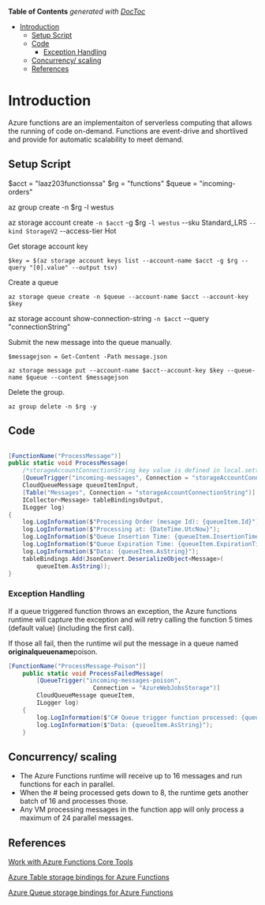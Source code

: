 <!-- START doctoc generated TOC please keep comment here to allow auto update -->
<!-- DON'T EDIT THIS SECTION, INSTEAD RE-RUN doctoc TO UPDATE -->
**Table of Contents**  *generated with [DocToc](https://github.com/thlorenz/doctoc)*

- [Introduction](#introduction)
  - [Setup Script](#setup-script)
  - [Code](#code)
    - [Exception Handling](#exception-handling)
  - [Concurrency/ scaling](#concurrency-scaling)
  - [References](#references)

<!-- END doctoc generated TOC please keep comment here to allow auto update -->

# Introduction

Azure functions are an implementaiton of serverless computing that allows the running of code on-demand. Functions are event-drive and shortlived and provide for automatic scalability to meet demand.

## Setup Script

$acct = "laaz203functionssa"
$rg = "functions"
$queue = "incoming-orders"

az group create -n $rg -l westus

az storage account create `
 -n $acct `
 -g $rg `
 -l westus `
 --sku Standard_LRS `
 --kind StorageV2 `
 --access-tier Hot

Get storage account key

`$key = $(az storage account keys list --account-name $acct -g $rg --query "[0].value" --output tsv)`

Create a queue 

`az storage queue create -n $queue --account-name $acct --account-key $key`

az storage account show-connection-string `
 -n $acct `
 --query "connectionString"

Submit the new message into the queue manually.

`$messagejson = Get-Content -Path message.json`

`az storage message put --account-name $acct--account-key $key --queue-name $queue --content $messagejson`

Delete the group.

`az group delete -n $rg -y`

## Code

```C#

[FunctionName("ProcessMessage")]
public static void ProcessMessage(
    /*storageAccountConnectionString key value is defined in local.settings.json*/
    [QueueTrigger("incoming-messages", Connection = "storageAccountConnectionString")]
    CloudQueueMessage queueItemInput,
    [Table("Messages", Connection = "storageAccountConnectionString")]
    ICollector<Message> tableBindingsOutput,
    ILogger log)
{
    log.LogInformation($"Processing Order (mesage Id): {queueItem.Id}");
    log.LogInformation($"Processing at: {DateTime.UtcNow}");
    log.LogInformation($"Queue Insertion Time: {queueItem.InsertionTime}");
    log.LogInformation($"Queue Expiration Time: {queueItem.ExpirationTime}");
    log.LogInformation($"Data: {queueItem.AsString}");
    tableBindings.Add(JsonConvert.DeserializeObject<Message>(
        queueItem.AsString));
}

```

### Exception Handling

If a queue triggered function throws an exception, the Azure functions runtime will capture the exception and will retry calling the function 5 times (default value) (including the first call).

If those all fail, then the runtime wil put the message in a queue named **originalqueuename**poison.

```C#
[FunctionName("ProcessMessage-Poison")]
    public static void ProcessFailedMessage(
        [QueueTrigger("incoming-messages-poison", 
                        Connection = "AzureWebJobsStorage")]
        CloudQueueMessage queueItem, 
        ILogger log)
    {
        log.LogInformation($"C# Queue trigger function processed: {queueItem}");
        log.LogInformation($"Data: {queueItem.AsString}");
    }
```

## Concurrency/ scaling

* The Azure Functions runtime will receive up to 16 messages and run functions for each in parallel.
* When the # being processed gets down to 8, the runtime gets another batch of 16 and processes those.
* Any VM processing messages in the function app will only process a maximum of 24 parallel messages.
  
## References

[Work with Azure Functions Core Tools](https://docs.microsoft.com/en-us/azure/azure-functions/functions-run-local)

[Azure Table storage bindings for Azure Functions](https://docs.microsoft.com/en-us/azure/azure-functions/functions-bindings-storage-table)

[Azure Queue storage bindings for Azure Functions](https://docs.microsoft.com/en-us/azure/azure-functions/functions-bindings-storage-queue)
